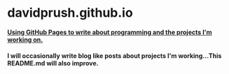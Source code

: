 # davidprush.github.io
**[Using GitHub Pages to write about programming and the projects I'm working on.](https://davidprush.com/)**

#### I will occasionally write blog like posts about projects I'm working...This README.md will also improve.
